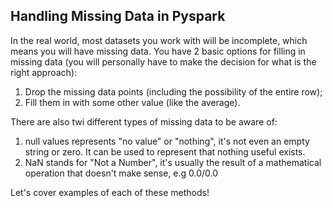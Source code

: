 ## **Handling Missing Data in Pyspark**

In the real world, most datasets you work with will be incomplete, which means you will have missing data. You have 2 basic options for filling in missing data (you will personally have to make the decision for what is the right approach):

1. Drop the missing data points (including the possibility of the entire row);
2. Fill them in with some other value (like the average).

There are also twi different types of missing data to be aware of:

1. null values represents "no value" or "nothing", it's not even an empty string or zero. It can be used to represent that nothing useful exists.
2. NaN stands for "Not a Number", it's usually the result of a mathematical operation that doesn't make sense, e.g 0.0/0.0

Let's cover examples of each of these methods!
